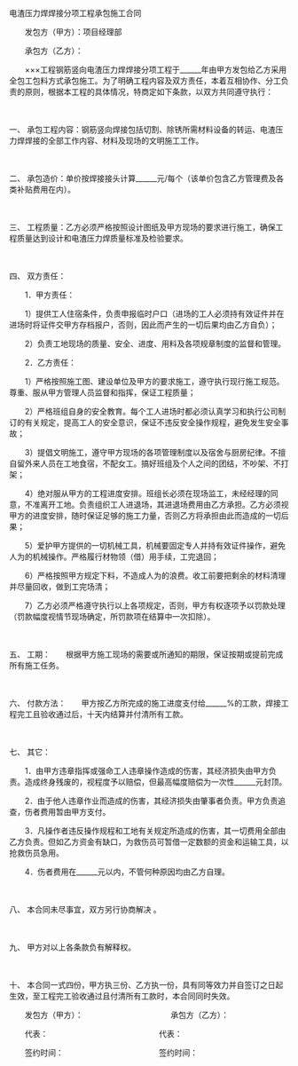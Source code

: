 



电渣压力焊焊接分项工程承包施工合同



 

　　发包方（甲方）：项目经理部

　　承包方（乙方）：　　

　　×××工程钢筋竖向电渣压力焊焊接分项工程于______年由甲方发包给乙方采用全包工包料方式承包施工。为了明确工程内容及双方责任，本着互相协作、分工负责的原则，根据本工程的具体情况，特商定如下条款，以双方共同遵守执行：

　　

一、
承包工程内容：钢筋竖向焊接包括切割、除锈所需材料设备的转运、电渣压力焊焊接的全部工作内容、材料及现场的文明施工工作。

　　

二、
承包造价：单价按焊接接头计算______元/每个（该单价包含乙方管理费及各类补贴费用在内）。

　　

三、
工程质量：乙方必须严格按照设计图纸及甲方现场的要求进行施工，确保工程质量达到设计和电渣压力焊质量标准及检验要求。

　　

四、
双方责任：　　

　　1．甲方责任：　　

　　1）提供工人住宿条件，负责申报临时户口（进场的工人必须持有效证件并在进场时将证件交甲方存档报户，否则，因此而产生的一切后果均由乙方自负）；　　

　　2）负责工地现场的质量、安全、进度、用料及各项规章制度的监督和管理。　　

　　2．乙方责任：　　

　　1）严格按照施工图、建设单位及甲方的要求施工，遵守执行现行施工规范。尊重、服从甲方管理人员监督和指挥，保证工程质量；　　

　　2）严格班组自身的安全教育。每个工人进场时都必须认真学习和执行公司制订的有关规定，提高工人的安全意识，保证不违反安全操作规程，避免发生安全事故；　　

　　3）提倡文明施工，遵守甲方现场的各项管理制度以及宿舍与厨房纪律。不擅自留外来人员在工地食宿，不配女工。搞好班组及个人之间的团结，不吵架、不打架；　　

　　4）绝对服从甲方的工程进度安排。班组长必须在现场监工，未经经理的同意，不准离开工地。负责组织工人进退场，其进退场费用由乙方承担。乙方必须视甲方的进度安排，随时保证足够的施工力量，否则乙方将承担由此而造成的一切后果；　　

　　5）爱护甲方提供的一切机械工具，机械要固定专人并持有效证件操作，避免人为的机械操作。严格履行材物领（借）用手续，工完退回；　　

　　6）严格按照甲方规定下料，不造成人为的浪费。收工前要把剩余的材料清理并尽量回收，做到工完场清；　　

　　7）乙方必须严格遵守执行以上各项规定，否则，甲方有权逐项予以罚款处理（罚款幅度视情节现场确定，所罚款项在结算中一次扣除）。

　　

五、
工期：　　根据甲方施工现场的需要或所通知的期限，保证按期或提前完成所有施工任务。

　　

六、
付款方法：　　甲方按乙方所完成的施工进度支付给______%的工款，焊接工程完工且验收通过后，十天内结算并付清所有工款。

　　

七、
其它：　　

　　1．由甲方违章指挥或强命工人违章操作造成的伤害，其经济损失由甲方负责。造成终身残废的，视程度予以赔偿，但最高幅度赔偿为一次性______元封顶。　　

　　2．由于他人违章作业而造成的伤害，其经济损失由肇事者负责。甲方负责追查，伤者费用暂由甲方支付。　　

　　3．凡操作者违反操作规程和工地有关规定所造成的伤害，其一切费用全部由乙方负责。但如乙方资金有缺口，为救伤员可暂借一定数额的资金和运输工具，以抢救伤员急用。　　

　　4．伤者费用在______元以内，不管何种原因均由乙方自理。

　　

八、
本合同未尽事宜，双方另行协商解决 。

　　

九、
甲方对以上各条款负有解释权。

　　

十、
本合同一式四份，甲方执三份、乙方执一份，具有同等效力并自签订之日起生效，至工程完工验收通过且付清所有工款时，本合同同时失效。　　

　　发包方（甲方）：　　　　　　　　　　　 承包方（乙方）：

　　代表： 　　　　　　　　　　　　　　代表：

　　签约时间： 　　　　　　　　　　　　签约时间：

　　
